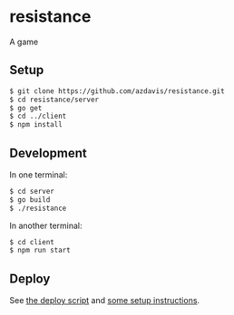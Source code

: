 # resistance

A game

## Setup

```sh
$ git clone https://github.com/azdavis/resistance.git
$ cd resistance/server
$ go get
$ cd ../client
$ npm install
```

## Development

In one terminal:

```sh
$ cd server
$ go build
$ ./resistance
```

In another terminal:

```sh
$ cd client
$ npm run start
```

## Deploy

See [the deploy script][1] and [some setup instructions][2].

[1]: https://github.com/azdavis/azdavis.xyz/blob/master/deploy.sh
[2]: ./deploy-setup.md
